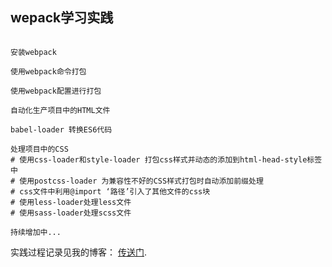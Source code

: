 ## wepack学习实践

``` 

安装webpack

使用webpack命令打包

使用webpack配置进行打包

自动化生产项目中的HTML文件

babel-loader 转换ES6代码

处理项目中的CSS 
# 使用css-loader和style-loader 打包css样式并动态的添加到html-head-style标签中
# 使用postcss-loader 为兼容性不好的CSS样式打包时自动添加前缀处理
# css文件中利用@import ‘路径’引入了其他文件的css块
# 使用less-loader处理less文件
# 使用sass-loader处理scss文件

持续增加中...

```

实践过程记录见我的博客： [传送门](https://blog.csdn.net/m0_37747665).
